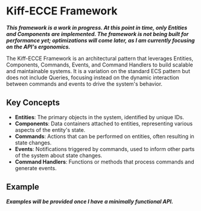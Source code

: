 # Kiff-ECCE Framework

***This framework is a work in progress. At this point in time, only Entities and Components are implemented. The framework is not being built for performance yet; optimizations will come later, as I am currently focusing on the API's ergonomics.***

The Kiff-ECCE Framework is an architectural pattern that leverages Entities, Components, Commands, Events, and Command Handlers to build scalable and maintainable systems. It is a variation on the standard ECS pattern but does not include Queries, focusing instead on the dynamic interaction between commands and events to drive the system's behavior.

## Key Concepts

- **Entities**: The primary objects in the system, identified by unique IDs.
- **Components**: Data containers attached to entities, representing various aspects of the entity's state.
- **Commands**: Actions that can be performed on entities, often resulting in state changes.
- **Events**: Notifications triggered by commands, used to inform other parts of the system about state changes.
- **Command Handlers**: Functions or methods that process commands and generate events.

## Example

***Examples will be provided once I have a minimally functional API.***